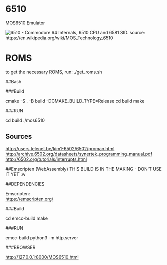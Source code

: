 # 6510
MOS6510 Emulator

![6510 - Commodore 64 Internals, 6510 CPU and 6581 SID. source: https://en.wikipedia.org/wiki/MOS_Technology_6510 ](https://upload.wikimedia.org/wikipedia/commons/2/22/MOS_Technologies_large.jpg)


# ROMS
to get the necessary ROMS, run:
./get_roms.sh


##Bash

###Build

cmake -S . -B build -DCMAKE_BUILD_TYPE=Release 
cd build
make

###RUN

cd build
./mos6510


## Sources
http://users.telenet.be/kim1-6502/6502/proman.html
http://archive.6502.org/datasheets/synertek_programming_manual.pdf
http://6502.org/tutorials/interrupts.html





##Emscripten (WebAssembly)
THIS BUILD IS IN THE MAKING - DON'T USE IT YET`:w

##DEPENDENCIES

Emscripten:  
https://emscripten.org/


###Build

cd emcc-build
make

###RUN

emcc-build
python3 -m http.server

###BROWSER

http://127.0.0.1:8000/MOS6510.html


